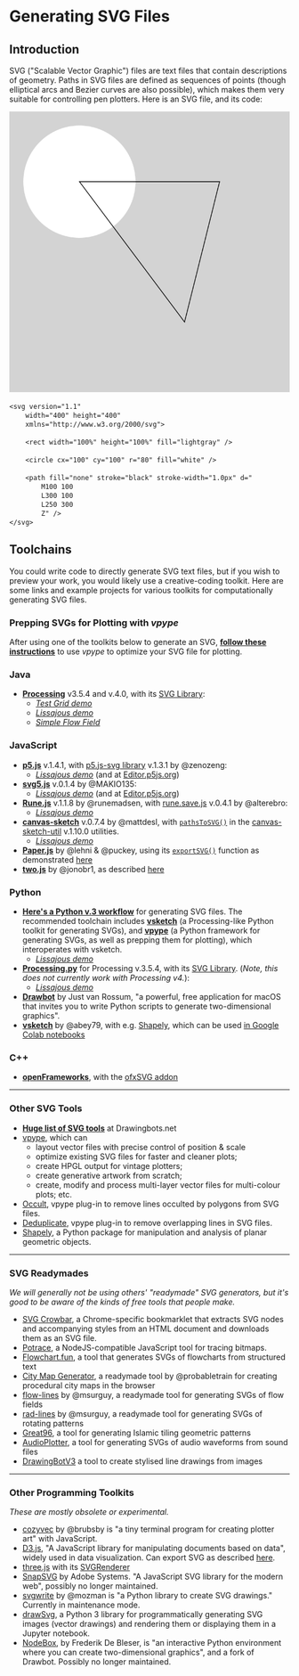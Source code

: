 # Generating SVG Files

## Introduction

SVG ("Scalable Vector Graphic") files are text files that contain descriptions of geometry. Paths in SVG files are defined as sequences of points (though elliptical arcs and Bezier curves are also possible), which makes them very suitable for controlling pen plotters. Here is an SVG file, and its code: 

<img src="simple_svg.svg">

```
<svg version="1.1"
	width="400" height="400"
	xmlns="http://www.w3.org/2000/svg">

	<rect width="100%" height="100%" fill="lightgray" />

	<circle cx="100" cy="100" r="80" fill="white" />

	<path fill="none" stroke="black" stroke-width="1.0px" d="
		M100 100 
		L300 100 
		L250 300 
		Z" />
</svg>
```


## Toolchains

You could write code to directly generate SVG text files, but if you wish to preview your work, you would likely use a creative-coding toolkit. Here are some links and example projects for various toolkits for computationally generating SVG files. 

### Prepping SVGs for Plotting with *vpype*

After using one of the toolkits below to generate an SVG, [**follow these instructions**](vpype_svg_prep/README.md) to use *vpype* to optimize your SVG file for plotting. 


### Java

* [**Processing**](https://processing.org/) v3.5.4 and v.4.0, with its [SVG Library](https://processing.org/reference/libraries/svg/index.html): 
  * [*Test Grid demo*](processing_java/svg_lissajous/svg_testgrid.pde)
  * [*Lissajous demo*](processing_java/svg_lissajous/svg_lissajous.pde)
  * [*Simple Flow Field*](processing_java/svg_simpleFlowField/svg_simpleFlowField.pde)


### JavaScript

* [**p5.js**](https://p5js.org/) v.1.4.1, with [p5.js-svg library](https://github.com/zenozeng/p5.js-svg) v.1.3.1 by @zenozeng: 
  * [*Lissajous demo*](p5js/svg_lissajous/sketch.js) (and at [Editor.p5js.org](https://editor.p5js.org/golan/sketches/Eu6b4gm_i))
* [**svg5.js**](https://www.npmjs.com/package/svg5) v.0.1.4 by @MAKIO135: 
  * [*Lissajous demo*](svg5/svg_lissajous/sketch.js) (and at [Editor.p5js.org](https://editor.p5js.org/golan/sketches/QbOhi4I1v))
* [**Rune.js**](http://runemadsen.github.io/rune.js/) v.1.1.8 by @runemadsen, with [rune.save.js](https://www.npmjs.com/package/rune.save.js) v.0.4.1 by @alterebro:
  * [*Lissajous demo*](runejs/svg_lissajous/sketch.js)
* [**canvas-sketch**](https://github.com/mattdesl/canvas-sketch/) v.0.7.4 by @mattdesl, with [```pathsToSVG()```](https://github.com/mattdesl/canvas-sketch-util/blob/master/docs/penplot.md#pathsToSVG) in the [canvas-sketch-util](https://github.com/mattdesl/canvas-sketch-util/blob/master/docs/penplot.md) v.1.10.0 utilities.
  * [*Lissajous demo*](canvas-sketch-js/svg_lissajous.js)
* [**Paper.js**](http://paperjs.org/) by @lehni & @puckey, using its [```exportSVG()```](http://paperjs.org/reference/project/#exportsvg) function as demonstrated [here](http://paperjs.org/features/#svg-import-and-export) 
* [**two.js**](https://github.com/jonobr1/two.js) by @jonobr1, as described [here](https://github.com/jonobr1/two.js/issues/80)


### Python

* [**Here's a Python v.3 workflow**](python/README.md) for generating SVG files. The recommended toolchain includes [**vsketch**](https://github.com/abey79/vsketch) (a Processing-like Python toolkit for generating SVGs), and [**vpype**](https://vpype.readthedocs.io/en/latest/index.html) (a Python framework for generating SVGs, as well as prepping them for plotting), which interoperates with vsketch.
  * [*Lissajous demo*](python/svg_lissajous/sketch_svg_lissajous.py)
* [**Processing.py**](https://py.processing.org/) for Processing v.3.5.4, with its [SVG Library](https://processing.org/reference/libraries/svg/index.html). (*Note, this does not currently work with Processing v4.*): 
  * [*Lissajous demo*](processing_py/svg_lissajous/svg_lissajous.pyde)
* [**Drawbot**](https://www.drawbot.com/) by Just van Rossum, "a powerful, free application for macOS that invites you to write Python scripts to generate two-dimensional graphics". 
* [**vsketch**](https://github.com/abey79/vsketch) by @abey79, with e.g. [Shapely](https://shapely.readthedocs.io/en/latest/), which can be used [in Google Colab notebooks](https://vsketch.readthedocs.io/en/latest/install.html#using-notebooks)

### C++

* [**openFrameworks**](https://openframeworks.cc/), with the [ofxSVG addon](https://openframeworks.cc/documentation/ofxSVG/ofxSVG/)


---

### Other SVG Tools

* [**Huge list of SVG tools**](https://drawingbots.net/resources#5) at Drawingbots.net
* [vpype](https://github.com/abey79/vpype), which can 
  * layout vector files with precise control of position & scale
  * optimize existing SVG files for faster and cleaner plots;
  * create HPGL output for vintage plotters;
  * create generative artwork from scratch;
  * create, modify and process multi-layer vector files for multi-colour plots; etc.
* [Occult](https://github.com/LoicGoulefert/occult), vpype plug-in to remove lines occulted by polygons from SVG files.
* [Deduplicate](https://github.com/LoicGoulefert/deduplicate), vpype plug-in to remove overlapping lines in SVG files.
* [Shapely](https://shapely.readthedocs.io/en/latest/project.html), a Python package for manipulation and analysis of planar geometric objects.

---

### SVG Readymades

*We will generally not be using others' "readymade" SVG generators, but it's good to be aware of the kinds of free tools that people make.*

* [SVG Crowbar](https://nytimes.github.io/svg-crowbar/), a Chrome-specific bookmarklet that extracts SVG nodes and accompanying styles from an HTML document and downloads them as an SVG file.
* [Potrace](https://www.npmjs.com/package/potrace), a NodeJS-compatible JavaScript tool for tracing bitmaps.
* [Flowchart.fun](https://flowchart.fun/), a tool that generates SVGs of flowcharts from structured text
* [City Map Generator](https://maps.probabletrain.com/#/), a readymade tool by @probabletrain for creating procedural city maps in the browser
* [flow-lines](https://msurguy.github.io/flow-lines/) by @msurguy, a readymade tool for generating SVGs of flow fields
* [rad-lines](https://msurguy.github.io/rad-lines/) by @msurguy, a readymade tool for generating SVGs of rotating patterns
* [Great96](https://isohedral.ca/great-96/), a tool for generating Islamic tiling geometric patterns
* [AudioPlotter](https://audioplotter.ars.is/), a tool for generating SVGs of audio waveforms from sound files
* [DrawingBotV3](https://github.com/SonarSonic/DrawingBotV3) a tool to create stylised line drawings from images

---

### Other Programming Toolkits

*These are mostly obsolete or experimental.*

* [cozyvec](https://brubsby.itch.io/cozyvec) by @brubsby is "a tiny terminal program for creating plotter art" with JavaScript.
* [D3.js](https://d3js.org/), "A JavaScript library for manipulating documents based on data", widely used in data visualization. Can export SVG as described [here](https://observablehq.com/@mbostock/saving-svg).
* [three.js](https://threejs.org/) with its [SVGRenderer](https://threejs.org/docs/#examples/en/renderers/SVGRenderer)
* [SnapSVG](http://snapsvg.io/) by Adobe Systems. "A JavaScript SVG library for the modern web", possibly no longer maintained.
* [svgwrite](https://pypi.org/project/svgwrite/) by @mozman is "a Python library to create SVG drawings." Currently in maintenance mode.
* [drawSvg](https://pypi.org/project/drawSvg/), a Python 3 library for programmatically generating SVG images (vector drawings) and rendering them or displaying them in a Jupyter notebook. 
* [NodeBox](https://www.nodebox.net/code/index.php/Home.html), by Frederik De Bleser, is "an interactive Python environment where you can create two-dimensional graphics", and a fork of Drawbot. Possibly no longer maintained.